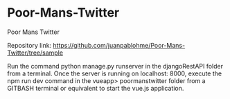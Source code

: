 # Poor-Mans-Twitter
Poor Mans Twitter


Repository link: https://github.com/juanpablohme/Poor-Mans-Twitter/tree/sample

Run the command python manage.py runserver in the djangoRestAPI folder from a terminal. 
Once the server is running on localhost: 8000, execute the npm run dev command in the vueapp> poormanstwitter folder from a GITBASH terminal or equivalent to start the vue.js application.
